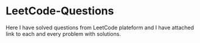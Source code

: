 # LeetCode-Questions
Here I have solved questions from LeetCode plateform and I have attached link to each and every problem with solutions.
